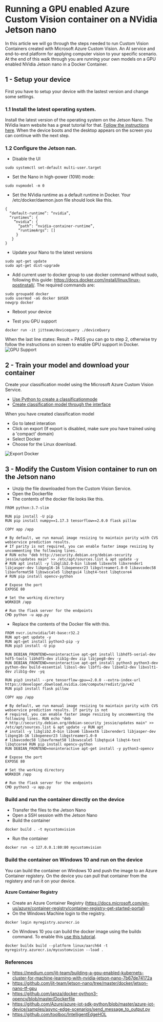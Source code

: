 # Running a GPU enabled Azure Custom Vision container on a NVidia Jetson nano

In this article we will go through the steps needed to run Custom Vision Containers created with Microsoft Azure Custom Vision.
An AI service and end-to-end platform for applying computer vision to your specific scenario. At the end of this walk through you are running your own models on a GPU enabled NVidia Jetson nano in a Docker Container.

## 1 - Setup your device
First you have to setup your device with the lastest version and change some settings.

### 1.1 Install the latest operating system.
Install the latest version of the operating system on the Jetson Nano. The NVidia learn website has a great tutorial for that.
[Follow the instructions here](https://developer.nvidia.com/embedded/learn/get-started-jetson-nano-devkit). When the device boots and the desktop appears on the screen you can continue with the next step.

### 1.2 Configure the Jetson nan.

- Disable the UI 
```
sudo systemctl set-default multi-user.target
```

- Set the Nano in high-power (10W) mode:
```
sudo nvpmodel -m 0
```

- Set the NVidia runtime as a default runtime in Docker. 
Your /etc/docker/daemon.json file should look like this.
```
{
  “default-runtime”: “nvidia”,
  “runtimes”: {
    “nvidia”: {
      “path”: “nvidia-container-runtime”,
      “runtimeArgs”: []
     }
   }
}
```

- Update your Nano to the latest versions
```
sudo apt-get update
sudo apt-get dist-upgrade
```

- Add current user to docker group to use docker command without sudo, following this guide: https://docs.docker.com/install/linux/linux-postinstall/. 
The required commands are:
```
sudo groupadd docker
sudo usermod -aG docker $USER
newgrp docker
```
- Reboot your device

- Test you GPU support
```
docker run -it jitteam/devicequery ./deviceQuery
```
When the last line states: Result = PASS you can go to step 2, otherwise try follow the instructions on screen to enable GPU support in Docker.
![GPU Support](https://raw.githubusercontent.com/hnky/blog/master/images/001.jpg)


## 2 - Train your model and download your container

Create your classification model using the Microsoft Azure Custom Vision Service.
- [Use Python to create a classificationmode](https://www.henkboelman.com/articles/create-your-first-model-with-azure-custom-vision-and-python/)
- [Create classification model through the interface](https://docs.microsoft.com/en-us/azure/cognitive-services/custom-vision-service/getting-started-build-a-classifier)

When you have created classification model
- Go to latest interation 
- Click on export (If export is disabled, make sure you have trained using a 'compact' domain)
- Select Docker
- Choose for the Linux download.

![Export Docker](https://raw.githubusercontent.com/hnky/blog/master/images/003.jpg)


## 3 - Modify the Custom Vision container to run on the Jetson nano

- Unzip the file downloaded from the Custom Vision Service.
- Open the Dockerfile
- The contents of the docker file looks like this.
```
FROM python:3.7-slim

RUN pip install -U pip
RUN pip install numpy==1.17.3 tensorflow==2.0.0 flask pillow

COPY app /app

# By default, we run manual image resizing to maintain parity with CVS webservice prediction results.
# If parity is not required, you can enable faster image resizing by uncommenting the following lines.
# RUN echo "deb http://security.debian.org/debian-security jessie/updates main" >> /etc/apt/sources.list & apt update -y
# RUN apt install -y libglib2.0-bin libsm6 libxext6 libxrender1 libjasper-dev libpng16-16 libopenexr23 libgstreamer1.0-0 libavcodec58 libavformat58 libswscale5 libqtgui4 libqt4-test libqtcore4
# RUN pip install opencv-python

# Expose the port
EXPOSE 80

# Set the working directory
WORKDIR /app

# Run the flask server for the endpoints
CMD python -u app.py
```
- Replace the contents of the Docker file with this.
```
FROM nvcr.io/nvidia/l4t-base:r32.2
RUN apt-get update -y
RUN apt-get install python3-pip -y
RUN pip3 install -U pip

RUN DEBIAN_FRONTEND=noninteractive apt-get install libhdf5-serial-dev hdf5-tools libhdf5-dev zlib1g-dev zip libjpeg8-dev -y
RUN DEBIAN_FRONTEND=noninteractive apt-get install python3 python3-dev python-dev build-essential libssl-dev libffi-dev libxml2-dev libxslt1-dev zlib1g-dev -yq

RUN pip3 install --pre tensorflow-gpu==2.0.0 --extra-index-url https://developer.download.nvidia.com/compute/redist/jp/v42
RUN pip3 install flask pillow

COPY app /app

# By default, we run manual image resizing to maintain parity with CVS webservice prediction results. If parity is not
# required, you can enable faster image resizing by uncommenting the following lines. RUN echo "deb
# http://security.debian.org/debian-security jessie/updates main" >> /etc/apt/sources.list & apt update -y RUN apt
# install -y libglib2.0-bin libsm6 libxext6 libxrender1 libjasper-dev libpng16-16 libopenexr23 libgstreamer1.0-0
# libavcodec58 libavformat58 libswscale5 libqtgui4 libqt4-test libqtcore4 RUN pip install opencv-python
RUN DEBIAN_FRONTEND=noninteractive apt-get install -y python3-opencv

# Expose the port
EXPOSE 80

# Set the working directory
WORKDIR /app

# Run the flask server for the endpoints
CMD python3 -u app.py
```

### Build and run the container directly on the device
- Transfer the files to the Jetson Nano
- Open a SSH session with the Jetson Nano
- Build the container
```
docker build . -t mycustomvision
```
- Run the container
```
docker run -o 127.0.0.1:80:80 mycustomvision
```

### Build the container on Windows 10 and run on the device
You can build the container on Windows 10 and push the image to an Azure Container registery. On the device you can pull that container from the registery and run it on your device.

#### Azure Container Registry
- Create an Azure Container Registry (https://docs.microsoft.com/en-us/azure/container-registry/container-registry-get-started-portal)
- On the Windows Machine login to the registry.
```
docker login myregistry.azurecr.io
```
- On Windows 10 you can build the docker image using the buildx command. To enable this [use this tutorial](https://docs.docker.com/buildx/working-with-buildx/).
```
docker buildx build --platform linux/aarch64 -t myregistry.azurecr.io/mycustomvision --load .
```



### References
- https://medium.com/jit-team/building-a-gpu-enabled-kubernets-cluster-for-machine-learning-with-nvidia-jetson-nano-7b67de74172a
- https://github.com/jit-team/jetson-nano/tree/master/docker/jetson-nano-tf-gpu
- https://github.com/janza/docker-python3-opencv/blob/master/Dockerfile
- https://github.com/Azure/azure-iot-sdk-python/blob/master/azure-iot-device/samples/async-edge-scenarios/send_message_to_output.py
- https://github.com/toolboc/IntelligentEdgeHOL
